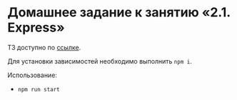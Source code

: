 # Домашнее задание к занятию «2.1. Express»

ТЗ доступно по [ссылке](https://github.com/netology-code/ndse-homeworks/tree/master/006-express).

Для установки зависимостей необходимо выполнить `npm i`.

Использование:
* `npm run start`
